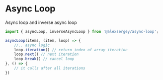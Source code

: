 # Async Loop

Async loop and inverse async loop

```js
import { asyncLoop, inverseAsyncLoop } from '@alexsergey/async-loop';

asyncLoop(items, (item, loop) => {
    //.. async logic
    loop.iteration() // return index of array iteration
    loop.next() // next iteration
    loop.break() // cancel loop
}, () => {
    // it calls after all iterations
})
```